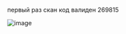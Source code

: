 первый раз скан код валиден 269815

![image](https://github.com/user-attachments/assets/75fb7b06-7bbc-48c4-ac62-79e0a871e499)
